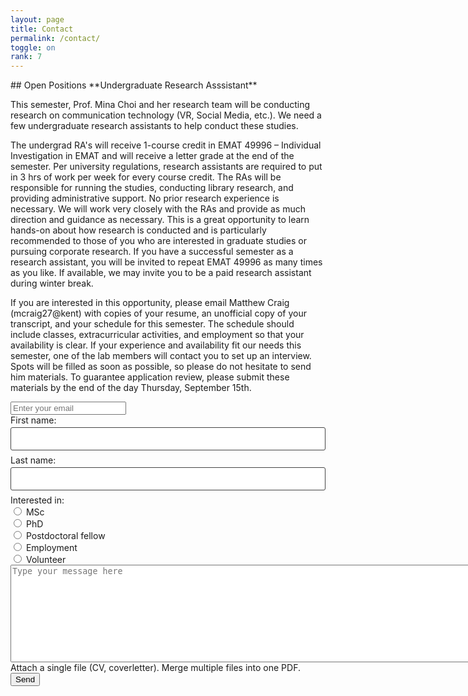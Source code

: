 ```yaml
---
layout: page
title: Contact
permalink: /contact/
toggle: on
rank: 7
---
```

<head>
    <script>UPLOADCARE_PUBLIC_KEY = "9ece2f24515da2c6390d";</script>
<script src="https://ucarecdn.com/libs/widget/2.10.2/uploadcare.full.min.js" charset="utf-8"></script>
</head>
## Open Positions
**Undergraduate Research Asssistant**

This semester, Prof. Mina Choi and her research team will be conducting research on communication technology (VR, Social Media, etc.). We need a few undergraduate research assistants to help conduct these studies.

The undergrad RA's will receive 1-course credit in EMAT 49996 – Individual Investigation in EMAT and will receive a letter grade at the end of the semester. Per university regulations, research assistants are required to put in 3 hrs of work per week for every course credit.
The RAs will be responsible for running the studies, conducting library research, and providing administrative support. No prior research experience is necessary. We will work very closely with the RAs and provide as much direction and guidance as necessary. This is a great opportunity to learn hands-on about how research is conducted and is particularly recommended to those of you who are interested in graduate studies or pursuing corporate research.
If you have a successful semester as a research assistant, you will be invited to repeat EMAT 49996 as many times as you like. If available, we may invite you to be a paid research assistant during winter break.

If you are interested in this opportunity, please email Matthew Craig (mcraig27@kent) with copies of your resume, an unofficial copy of your transcript, and your schedule for this semester. The schedule should include classes, extracurricular activities, and employment so that your availability is clear. If your experience and availability fit our needs this semester, one of the lab members will contact you to set up an interview. Spots will be filled as soon as possible, so please do not hesitate to send him materials. To guarantee application review, please submit these materials by the end of the day Thursday, September 15th.



<form class="wj-contact" action="https://formspree.io/{{site.email}}" method="POST">
    <input type="email" name="email" placeholder="Enter your email"><br>
  First name:<br>
  <input type="text" name="firstname"><br>
  Last name:<br>
  <input type="text" name="lastname">
  Interested in:<br>
  <input type="radio" name="application goal" value="MSc"> MSc<br>
  <input type="radio" name="application goal" value="PhD"> PhD<br>
  <input type="radio" name="application goal" value="Postdoctoral"> Postdoctoral fellow<br>
  <input type="radio" name="application goal" value="Work"> Employment <br>
  <input type="radio" name="application goal" value="Volunteer"> Volunteer
  <br>
  <textarea rows="10" cols="150" name="message" placeholder="Type your message here"></textarea>
  Attach a single file (CV, coverletter). Merge multiple files into one PDF.<br> <input type="hidden" role="uploadcare-uploader" name="myFile" />
  <button type="submit">Send</button>
</form>

<style>
form.wj-contact input[type="text"], form.wj-contact textarea[type="text"] {
    width: 100%;
    vertical-align: middle;
    margin-top: 0.25em;
    margin-bottom: 0.5em;
    padding: 0.75em;
    font-family: monospace, sans-serif;
    font-weight: lighter;
    border-style: solid;
    border-color: #444;
    outline-color: #2e83e6;
    border-width: 1px;
    border-radius: 3px;
    transition: box-shadow .2s ease;
}
form.wj-contact input[type="submit"] {
    outline: none;
    color: white;
    background-color: #2e83e6;
    border-radius: 3px;
    padding: 0.5em;
    margin: 0.25em 0 0 0;
    border: 1px solid transparent;
    height: auto;
}
</style>

